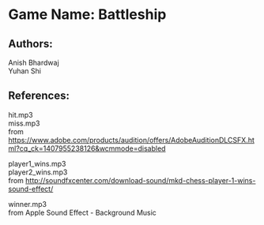 # Game Name: Battleship

## Authors:  
Anish Bhardwaj    
Yuhan Shi    
  
## References:  
hit.mp3  
miss.mp3  
from https://www.adobe.com/products/audition/offers/AdobeAuditionDLCSFX.html?cq_ck=1407955238126&wcmmode=disabled  

player1_wins.mp3  
player2_wins.mp3  
from http://soundfxcenter.com/download-sound/mkd-chess-player-1-wins-sound-effect/  

winner.mp3  
from Apple Sound Effect - Background Music  

